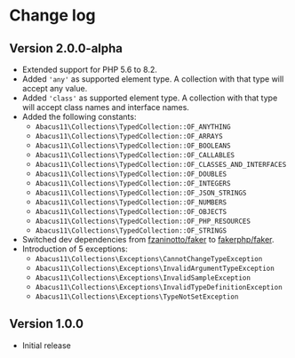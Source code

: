 # Change log

## Version 2.0.0-alpha
 - Extended support for PHP 5.6 to 8.2.
 - Added `'any'` as supported element type.
   A collection with that type will accept any value.
 - Added `'class'` as supported element type.
   A collection with that type will accept class names and interface names.
 - Added the following constants:
   - `Abacus11\Collections\TypedCollection::OF_ANYTHING`
   - `Abacus11\Collections\TypedCollection::OF_ARRAYS`
   - `Abacus11\Collections\TypedCollection::OF_BOOLEANS`
   - `Abacus11\Collections\TypedCollection::OF_CALLABLES`
   - `Abacus11\Collections\TypedCollection::OF_CLASSES_AND_INTERFACES`
   - `Abacus11\Collections\TypedCollection::OF_DOUBLES`
   - `Abacus11\Collections\TypedCollection::OF_INTEGERS`
   - `Abacus11\Collections\TypedCollection::OF_JSON_STRINGS`
   - `Abacus11\Collections\TypedCollection::OF_NUMBERS`
   - `Abacus11\Collections\TypedCollection::OF_OBJECTS`
   - `Abacus11\Collections\TypedCollection::OF_PHP_RESOURCES`
   - `Abacus11\Collections\TypedCollection::OF_STRINGS`
 - Switched dev dependencies from [fzaninotto/faker](https://github.com/fzaninotto/Faker)
   to [fakerphp/faker](https://fakerphp.github.io/).
 - Introduction of 5 exceptions:
   - `Abacus11\Collections\Exceptions\CannotChangeTypeException`
   - `Abacus11\Collections\Exceptions\InvalidArgumentTypeException`
   - `Abacus11\Collections\Exceptions\InvalidSampleException`
   - `Abacus11\Collections\Exceptions\InvalidTypeDefinitionException`
   - `Abacus11\Collections\Exceptions\TypeNotSetException`

## Version 1.0.0
 - Initial release
